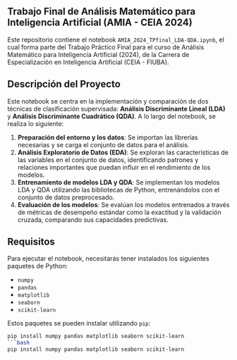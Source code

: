 ## Trabajo Final de Análisis Matemático para Inteligencia Artificial (AMIA - CEIA 2024)

Este repositorio contiene el notebook `AMIA_2024_TPfinal_LDA-QDA.ipynb`, el cual forma parte del Trabajo Práctico Final para el curso de Análisis Matemático para Inteligencia Artificial (2024), de la Carrera de Especialización en Inteligencia Artificial (CEIA - FIUBA).

## Descripción del Proyecto

Este notebook se centra en la implementación y comparación de dos técnicas de clasificación supervisada: **Análisis Discriminante Lineal (LDA)** y **Análisis Discriminante Cuadrático (QDA)**. A lo largo del notebook, se realiza lo siguiente:

1. **Preparación del entorno y los datos**: Se importan las librerías necesarias y se carga el conjunto de datos para el análisis.
2. **Análisis Exploratorio de Datos (EDA)**: Se exploran las características de las variables en el conjunto de datos, identificando patrones y relaciones importantes que puedan influir en el rendimiento de los modelos.
3. **Entrenamiento de modelos LDA y QDA**: Se implementan los modelos LDA y QDA utilizando las bibliotecas de Python, entrenándolos con el conjunto de datos preprocesado.
4. **Evaluación de los modelos**: Se evalúan los modelos entrenados a través de métricas de desempeño estándar como la exactitud y la validación cruzada, comparando sus capacidades predictivas.

## Requisitos

Para ejecutar el notebook, necesitarás tener instalados los siguientes paquetes de Python:

- `numpy`
- `pandas`
- `matplotlib`
- `seaborn`
- `scikit-learn`

Estos paquetes se pueden instalar utilizando `pip`:

```bash
pip install numpy pandas matplotlib seaborn scikit-learn
```bash
pip install numpy pandas matplotlib seaborn scikit-learn
